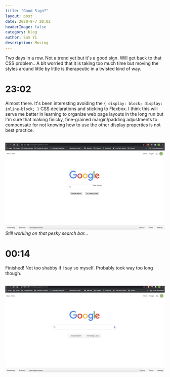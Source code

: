 ```yaml
---
title: "Good Sign?"
layout: post
date: 2020-8-7 20:02
headerImage: false
category: blog
author: Sam Yi
description: Musing
---
```


Two days in a row. Not a trend yet but it's a good sign. Will get back to that CSS problem.. A bit worried that it is taking too much time but moving the styles around little by little is therapeutic in a twisted kind of way.

# 23:02

Almost there. It's been interesting avoiding the ``` { display: block; display: inline-block; } ``` CSS declarations and sticking to Flexbox. I think this will serve me better in learning to organize web page layouts in the long run but I'm sure that making finicky, fine-grained margin/padding adjustments to compensate for not knowing how to use the other display properties is not best practice.

<br/><img src=../assets/images/Foogle_incomplete.png width="600"><br/>
_Still working on that pesky search bar..._

# 00:14

Finished! Not too shabby if I say so myself. Probably took way too long though.

<br/><img src=../assets/images/Foogle.png width="600"><br/>
